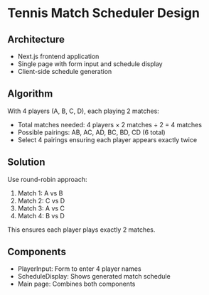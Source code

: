 # Tennis Match Scheduler Design

## Architecture
- Next.js frontend application
- Single page with form input and schedule display
- Client-side schedule generation

## Algorithm
With 4 players (A, B, C, D), each playing 2 matches:
- Total matches needed: 4 players × 2 matches ÷ 2 = 4 matches
- Possible pairings: AB, AC, AD, BC, BD, CD (6 total)
- Select 4 pairings ensuring each player appears exactly twice

## Solution
Use round-robin approach:
1. Match 1: A vs B
2. Match 2: C vs D  
3. Match 3: A vs C
4. Match 4: B vs D

This ensures each player plays exactly 2 matches.

## Components
- PlayerInput: Form to enter 4 player names
- ScheduleDisplay: Shows generated match schedule
- Main page: Combines both components

